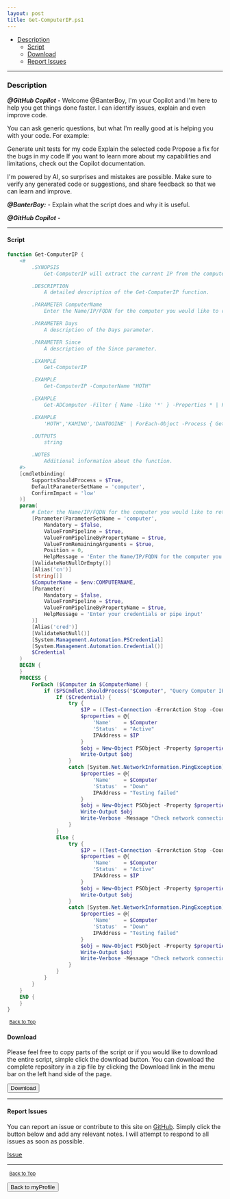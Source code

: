 ```yaml
---
layout: post
title: Get-ComputerIP.ps1
---
```


- [Description](#description)
  - [Script](#script)
  - [Download](#download)
  - [Report Issues](#report-issues)

---

### Description

**_@GitHub Copilot_** - Welcome @BanterBoy, I'm your Copilot and I'm here to help you get things done faster. I can identify issues, explain and even improve code.

You can ask generic questions, but what I'm really good at is helping you with your code. For example:

Generate unit tests for my code
Explain the selected code
Propose a fix for the bugs in my code
If you want to learn more about my capabilities and limitations, check out the Copilot documentation.

I'm powered by AI, so surprises and mistakes are possible. Make sure to verify any generated code or suggestions, and share feedback so that we can learn and improve.

**_@BanterBoy:_** - Explain what the script does and why it is useful.

**_@GitHub Copilot_** -

---

#### Script

```powershell
function Get-ComputerIP {
    <#
        .SYNOPSIS
            Get-ComputerIP will extract the current IP from the computer entered.

        .DESCRIPTION
            A detailed description of the Get-ComputerIP function.

        .PARAMETER ComputerName
            Enter the Name/IP/FQDN for the computer you would like to retrieve the information from or pipe in a list of computers.

        .PARAMETER Days
            A description of the Days parameter.

        .PARAMETER Since
            A description of the Since parameter.

        .EXAMPLE
            Get-ComputerIP

        .EXAMPLE
            Get-ComputerIP -ComputerName "HOTH"

        .EXAMPLE
            Get-ADComputer -Filter { Name -like '*' } -Properties * | ForEach-Object -Process { Get-ComputerIP -Computer $_.Name } | Format-Table -AutoSize

        .EXAMPLE
            'HOTH','KAMINO','DANTOOINE' | ForEach-Object -Process { Get-ComputerIP -Computer $_.Name } | Format-Table -AutoSize

        .OUTPUTS
            string

        .NOTES
            Additional information about the function.
    #>
    [cmdletbinding(
        SupportsShouldProcess = $True,
        DefaultParameterSetName = 'computer',
        ConfirmImpact = 'low'
    )]
    param(
        # Enter the Name/IP/FQDN for the computer you would like to retrieve the information from or pipe in a list of computers.
        [Parameter(ParameterSetName = 'computer',
            Mandatory = $false,
            ValueFromPipeline = $true,
            ValueFromPipelineByPropertyName = $true,
            ValueFromRemainingArguments = $true,
            Position = 0,
            HelpMessage = 'Enter the Name/IP/FQDN for the computer you would like to retrieve the information from or pipe in a list of computers.')]
        [ValidateNotNullOrEmpty()]
        [Alias('cn')]
        [string[]]
        $ComputerName = $env:COMPUTERNAME,
        [Parameter(
            Mandatory = $false,
            ValueFromPipeline = $true,
            ValueFromPipelineByPropertyName = $true,
            HelpMessage = 'Enter your credentials or pipe input'
        )]
        [Alias('cred')]
        [ValidateNotNull()]
        [System.Management.Automation.PSCredential]
        [System.Management.Automation.Credential()]
        $Credential
    )
    BEGIN {
    }
    PROCESS {
        ForEach ($Computer in $ComputerName) {
            if ($PSCmdlet.ShouldProcess("$Computer", "Query Computer IPAddress...")) {
                If ($Credential) {
                    try {
                        $IP = ((Test-Connection -ErrorAction Stop -Count 1 -ComputerName $Computer -Credential $Credential -IPv4).Address).IPAddresstoString
                        $properties = @{
                            'Name'    = $Computer
                            'Status'  = "Active"
                            IPAddress = $IP
                        }
                        $obj = New-Object PSObject -Property $properties
                        Write-Output $obj
                    }
                    catch [System.Net.NetworkInformation.PingException] {
                        $properties = @{
                            'Name'    = $Computer
                            'Status'  = "Down"
                            IPAddress = "Testing failed"
                        }
                        $obj = New-Object PSObject -Property $properties
                        Write-Output $obj
                        Write-Verbose -Message "Check network connection, firewall, and/or DNS settings. Perhaps you should just check all of the things."
                    }
                }
                Else {
                    try {
                        $IP = ((Test-Connection -ErrorAction Stop -Count 1 -ComputerName $Computer -IPv4).Address).IPAddresstoString
                        $properties = @{
                            'Name'    = $Computer
                            'Status'  = "Active"
                            IPAddress = $IP
                        }
                        $obj = New-Object PSObject -Property $properties
                        Write-Output $obj
                    }
                    catch [System.Net.NetworkInformation.PingException] {
                        $properties = @{
                            'Name'    = $Computer
                            'Status'  = "Down"
                            IPAddress = "Testing failed"
                        }
                        $obj = New-Object PSObject -Property $properties
                        Write-Output $obj
                        Write-Verbose -Message "Check network connection, firewall, and/or DNS settings. Perhaps you should just check all of the things."
                    }
                }
            }
        }
    }
    END {
    }
}
```

<span style="font-size:11px;"><a href="#"><i class="fas fa-caret-up" aria-hidden="true" style="color: white; margin-right:5px;"></i>Back to Top</a></span>

#### Download

Please feel free to copy parts of the script or if you would like to download the entire script, simple click the download button. You can download the complete repository in a zip file by clicking the Download link in the menu bar on the left hand side of the page.

<button class="btn" type="submit" onclick="window.open('/PowerShell/functions/myProfile/Get-ComputerIP.ps1')">
    <i class="fa fa-cloud-download-alt">
    </i>
        Download
</button>

---

#### Report Issues

You can report an issue or contribute to this site on <a href="https://github.com/BanterBoy/scripts-blog/issues">GitHub</a>. Simply click the button below and add any relevant notes. I will attempt to respond to all issues as soon as possible.

<!-- Place this tag where you want the button to render. -->

<a class="github-button" href="https://github.com/BanterBoy/scripts-blog/issues/new?title=Get-ComputerIP.ps1&body=There is a problem with this function. Please find details below." data-show-count="true" aria-label="Issue BanterBoy/scripts-blog on GitHub">Issue</a>

---

<span style="font-size:11px;"><a href="#"><i class="fas fa-caret-up" aria-hidden="true" style="color: white; margin-right:5px;"></i>Back to Top</a></span>

<a href="/menu/_pages/myProfile.html">
    <button class="btn">
        <i class='fas fa-reply'>
        </i>
            Back to myProfile
    </button>
</a>

[1]: http://ecotrust-canada.github.io/markdown-toc
[2]: https://github.com/googlearchive/code-prettify
